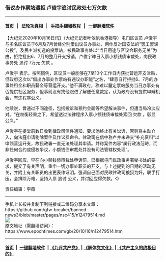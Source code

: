 ### 借议办作票站遭拒 卢俊宇追讨民政处七万欠款
------------------------

#### [首页](https://github.com/gfw-breaker/banned-news3/blob/master/README.md) &nbsp;&nbsp;|&nbsp;&nbsp; [法轮功真相](https://github.com/begood0513/basic/blob/master/README.md)  &nbsp;&nbsp;|&nbsp;&nbsp; [手把手翻墙教程](https://github.com/gfw-breaker/guides/wiki)  &nbsp;&nbsp;|&nbsp;&nbsp; [一键翻墙软件](https://github.com/gfw-breaker/nogfw/blob/master/README.md)  



<div><p>
 【大纪元2020年10月16日讯】（大纪元记者叶依帆香港报导）屯门区议员
 <ok href="https://www.epochtimes.com/gb/tag/%E5%8D%A2%E4%BF%8A%E5%AE%87.html">
  卢俊宇
 </ok>
 与多名区议员于6月及7月曾经分别借出议员办事处，用作反对国安法的“罢工罢课公投”，及民主派初选的投票站，被民政事务处以“当日用途与区议会职务无关”为由，拒绝批出6、7月的整月开支报销。卢俊宇昨日入禀小额钱债审裁处，向民政事务处
 <ok href="https://www.epochtimes.com/gb/tag/%E8%BF%BD%E8%AE%A8.html">
  追讨
 </ok>
 7万元
 <ok href="https://www.epochtimes.com/gb/tag/%E6%AC%A0%E6%AC%BE.html">
  欠款
 </ok>
 。
</p>
<p>
 <ok href="https://www.epochtimes.com/gb/tag/%E5%8D%A2%E4%BF%8A%E5%AE%87.html">
  卢俊宇
 </ok>
 表示，按照惯例，区议员一般能够在7至10个工作日内获批营运开支津贴，但政府这次以“借出办事处作票站有违议办职能”之名，“肆意自行拒批6、7月的办事处租金和职员薪金等营运开支。”他不满政府，称难以釐定票站服务当日办事处有否提供社区服务，但事前没有找他跟进了解便任意裁定，认为政府没有提供申辩机会，有违程序公义。
</p>
<p>
 他续说，曾通过不同途径，包括投诉和预约会面等希望解决事件，但遭当局冷淡应对。“在权衡轻重之下，希望透过法律程序入禀小额钱债审裁处索回
 <ok href="https://www.epochtimes.com/gb/tag/%E6%AC%A0%E6%AC%BE.html">
  欠款
 </ok>
 ，彰显公义。”
</p>
<p>
 卢俊宇在提堂前数日收到律政司信件通知，要求他终止有关讼诉，否则将主动介入，向法庭申请剔除案件及作讼费命令。律政司在信中称卢并未递交“补充资料”以申领营运开支，故民政署一直无法处理其申请。并称案件内容“属行政法范畴，而非任何合约或侵权争议，小额钱债审裁处并没有司法管辖权处理”。
</p>
<p>
 卢俊宇回应，早在向小额钱债审裁处申诉前，已根据屯门民政事务署秘书处的要求，提交了有关声明，重申一切办事处职员的开支，与上述提到的日期的活动无关，并附上有关职员的出更表作证明。强调自己面对民政律政司狼狈为奸，联手打压，会排除万难，坚持入禀
 <ok href="https://www.epochtimes.com/gb/tag/%E8%BF%BD%E8%AE%A8.html">
  追讨
 </ok>
 公义，并讨回应得欠款。◇
</p>
<p>
 责任编辑：李薇
</p>
</div>
<hr/>
手机上长按并复制下列链接或二维码分享本文章：<br/>
https://github.com/gfw-breaker/banned-news3/blob/master/pages/nsc415/n12479514.md <br/>
<a href='https://github.com/gfw-breaker/banned-news3/blob/master/pages/nsc415/n12479514.md'><img src='https://github.com/gfw-breaker/banned-news3/blob/master/pages/nsc415/n12479514.md.png'/></a> <br/>
原文地址（需翻墙访问）：https://www.epochtimes.com/gb/20/10/16/n12479514.htm


------------------------
#### [首页](https://github.com/gfw-breaker/banned-news3/blob/master/README.md) &nbsp;|&nbsp; [一键翻墙软件](https://github.com/gfw-breaker/nogfw/blob/master/README.md) &nbsp;| [《九评共产党》](https://github.com/gfw-breaker/9ping.md/blob/master/README.md#九评之一评共产党是什么) | [《解体党文化》](https://github.com/gfw-breaker/jtdwh.md/blob/master/README.md) | [《共产主义的终极目的》](https://github.com/gfw-breaker/gczydzjmd.md/blob/master/README.md)


<img src='http://gfw-breaker.win/banned-news3/pages/nsc415/n12479514.md' width='0px' height='0px'/>
